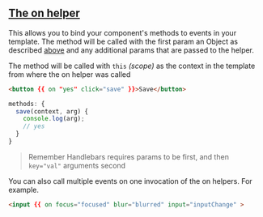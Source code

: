 ## [The on helper](#the-on-helper)
This allows you to bind your component's methods to events in your template. The method will be called with the first param an Object as described [above](#methods) and any additional params that are passed to the helper.

The method will be called with `this` _(scope)_ as the context in the template from where the on helper was called

```html
<button {{ on "yes" click="save" }}>Save</button>
```

```javascript
methods: {
  save(context, arg) {
    console.log(arg);
    // yes
  }
}
```

> Remember Handlebars requires params to be first, and then `key="val"` arguments second

You can also call multiple events on one invocation of the on helpers. For example.

```html
<input {{ on focus="focused" blur="blurred" input="inputChange" >
```

